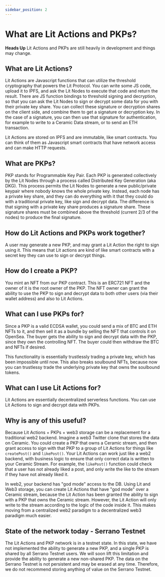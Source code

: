 ```yaml
---
sidebar_position: 2
---
```


# What are Lit Actions and PKPs?

**Heads Up** Lit Actions and PKPs are still heavily in development and things may change.

## What are Lit Actions?

Lit Actions are Javascript functions that can utilize the threshold cryptography that powers the Lit Protocol. You can write some JS code, upload it to IPFS, and ask the Lit Nodes to execute that code and return the result. There are JS function bindings to threshold signing and decryption, so that you can ask the Lit Nodes to sign or decrypt some data for you with their private key share. You can collect these signature or decryption shares on the client side, and combine them to get a signature or decryption key. In the case of a signature, you can then use that signature for authentication, for example to write to a Ceramic Data stream, or to send an ETH transaction.

Lit Actions are stored on IPFS and are immutable, like smart contracts. You can think of them as Javascript smart contracts that have network access and can make HTTP requests.

## What are PKPs?

PKP stands for Programmable Key Pair. Each PKP is generated collectively by the Lit Nodes through a process called Distributed Key Generation (aka DKG). This process permits the Lit Nodes to generate a new public/private keypair where nobody knows the whole private key. Instead, each node has a private key share, and they can do everything with it that they could do with a traditional private key, like sign and decrypt data. The difference is that signing with a private key share produces a signature share. These signature shares must be combined above the threshold (current 2/3 of the nodes) to produce the final signature.

## How do Lit Actions and PKPs work together?

A user may generate a new PKP, and may grant a Lit Action the right to sign using it. This means that Lit actions are kind of like smart contracts with a secret key they can use to sign or decrypt things.

## How do I create a PKP?

You mint an NFT from our PKP contract. This is an ERC721 NFT and the owner of it is the root owner of the PKP. The NFT owner can grant the ability to use the PKP to sign and decrypt data to both other users (via their wallet address) and also to Lit Actions.

## What can I use PKPs for?

Since a PKP is a valid ECDSA wallet, you could send a mix of BTC and ETH NFTs to it, and then sell it as a bundle by selling the NFT that controls it on OpenSea. The buyer gets the ability to sign and decrypt data with the PKP, since they own the controlling NFT. The buyer could then withdraw the BTC and NFTs if desired.

This functionality is essentially trustlessly trading a private key, which has been impossible until now. This also breaks soulbound NFTs, because now you can trustlessy trade the underlying private key that owns the soulbound tokens.

## What can I use Lit Actions for?

Lit Actions are essentially decentralized serverless functions. You can use Lit Actions to sign and decrypt data with PKPs.

## Why is any of this useful?

Because Lit Actions + PKPs + web3 storage can be a replacement for a traditional web2 backend. Imagine a web3 Twitter clone that stores the data on Ceramic. You could create a PKP that owns a Ceramic stream, and then grant access to sign with that PKP to a group of Lit Actions for things like `createPost()` and `likePost()`. Your Lit Actions can work just like a web2 backend, with business logic to ensure that only correct data is written to your Ceramic Stream. For example, the `likePost()` function could check that a user has not already liked a post, and only write the like to the stream if they have not already liked it.

In web2, your backend has "god mode" access to the DB. Using Lit and Web3 storage, you can create Lit Actions that have "god mode" over a Ceramic stream, because the Lit Action has been granted the ability to sign with a PKP that owns the Ceramic stream. However, the Lit Action will only write to the stream according to the logic of the code inside it. This makes moving from a centralized web2 paradigm to a decentralized web3 paradigm much easier.

## State of the network today - Serrano Testnet

The Lit Actions and PKP network is in a testnet state. In this state, we have not implemented the ability to generate a new PKP, and a single PKP is shared by all Serrano Testnet users. We will soon lift this limitation and provide the ability to generate a new non-shared PKP. The data on the Serrano Testnet is not persistent and may be erased at any time. Therefore, we do not recommend storing anything of value on the Serrano Testnet.
